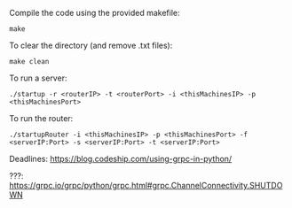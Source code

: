 
Compile the code using the provided makefile:

    make

To clear the directory (and remove .txt files):
   
    make clean

To run a server:

    ./startup -r <routerIP> -t <routerPort> -i <thisMachinesIP> -p <thisMachinesPort>

To run the router:

    ./startupRouter -i <thisMachinesIP> -p <thisMachinesPort> -f <serverIP:Port> -s <serverIP:Port> -t <serverIP:Port>

Deadlines: https://blog.codeship.com/using-grpc-in-python/

???: https://grpc.io/grpc/python/grpc.html#grpc.ChannelConnectivity.SHUTDOWN


